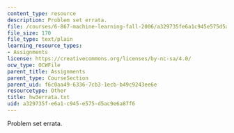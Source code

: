 ```yaml
---
content_type: resource
description: Problem set errata.
file: /courses/6-867-machine-learning-fall-2006/a329735fe6a1c945e575d5ac9e6a87f6_hw3errata.txt
file_size: 170
file_type: text/plain
learning_resource_types:
- Assignments
license: https://creativecommons.org/licenses/by-nc-sa/4.0/
ocw_type: OCWFile
parent_title: Assignments
parent_type: CourseSection
parent_uid: f6c0aa49-6336-7cb3-1ecb-b49c9243ee6e
resourcetype: Other
title: hw3errata.txt
uid: a329735f-e6a1-c945-e575-d5ac9e6a87f6
---
```

Problem set errata.